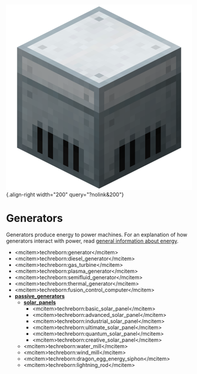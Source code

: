 ![Generator](/media/mods/techreborn/generator.png){.align-right width="200" query="?nolink&200"}

# Generators

Generators produce energy to power machines. For an explanation of how generators interact with power, read [general information about energy](/energy/).

- \<mcitem\>techreborn:generator\</mcitem\>
- \<mcitem\>techreborn:diesel_generator\</mcitem\>
- \<mcitem\>techreborn:gas_turbine\</mcitem\>
- \<mcitem\>techreborn:plasma_generator\</mcitem\>
- \<mcitem\>techreborn:semifluid_generator\</mcitem\>
- \<mcitem\>techreborn:thermal_generator\</mcitem\>
- \<mcitem\>techreborn:fusion_control_computer\</mcitem\>
- **[passive_generators](/energy/generators/passive_generators)**
  - **[solar_panels](/energy/generators/solar_panels)**
    - \<mcitem\>techreborn:basic_solar_panel\</mcitem\>
    - \<mcitem\>techreborn:advanced_solar_panel\</mcitem\>
    - \<mcitem\>techreborn:industrial_solar_panel\</mcitem\>
    - \<mcitem\>techreborn:ultimate_solar_panel\</mcitem\>
    - \<mcitem\>techreborn:quantum_solar_panel\</mcitem\>
    - \<mcitem\>techreborn:creative_solar_panel\</mcitem\>
  - \<mcitem\>techreborn:water_mill\</mcitem\>
  - \<mcitem\>techreborn:wind_mill\</mcitem\>
  - \<mcitem\>techreborn:dragon_egg_energy_siphon\</mcitem\>
  - \<mcitem\>techreborn:lightning_rod\</mcitem\>
